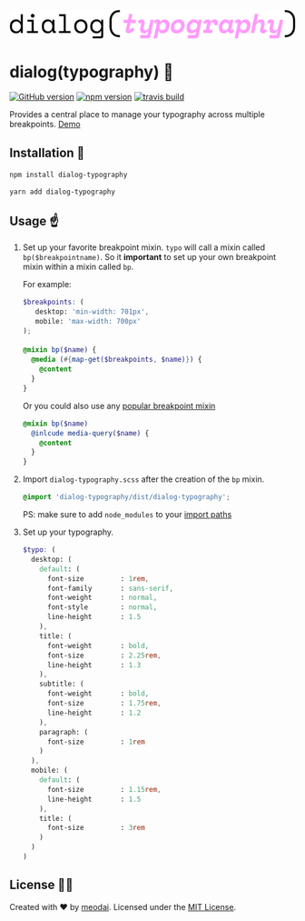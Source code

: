 ![dialog(typography)](media/logo.png)

# dialog(typography) :book:

[![GitHub version](https://badge.fury.io/gh/meodai%2Fdialog-typography.svg)](https://badge.fury.io/gh/meodai%2Fdialog-typography)
[![npm version](https://badge.fury.io/js/dialog-typography.svg)](https://badge.fury.io/js/dialog-typography)
[![travis build](https://api.travis-ci.org/meodai/dialog-typography.svg?branch=master)](https://travis-ci.org/meodai/dialog-typography)

Provides a central place to manage your typography across multiple breakpoints. [Demo](https://www.sassmeister.com/gist/7caa3ca64940a0a47caf09bd0e852eda)

## Installation 💾

```
npm install dialog-typography
```
```
yarn add dialog-typography
```

## Usage ☝️

1. Set up your favorite breakpoint mixin.
   `typo` will call a mixin called `bp($breakpointname)`. So it **important** to
   set up your own breakpoint mixin within a mixin called `bp`.

   For example:

   ```scss
   $breakpoints: (
      desktop: 'min-width: 701px',
      mobile: 'max-width: 700px'
   );

   @mixin bp($name) {
     @media (#{map-get($breakpoints, $name)}) {
       @content
     }
   }
   ```

   Or you could also use any [popular breakpoint mixin](https://github.com/inuitcss/tools.responsive/blob/master/_tools.responsive.scss)

   ```scss
   @mixin bp($name)
     @inlcude media-query($name) {
       @content
     }
   }
   ```

2. Import `dialog-typography.scss` after the creation of the `bp` mixin.

    ```scss
    @import 'dialog-typography/dist/dialog-typography';
    ```
    PS: make sure to add `node_modules` to your [import paths](https://github.com/sass/node-sass#includepaths)

3. Set up your typography.
    ```scss
    $typo: (
      desktop: (
        default: (
          font-size         : 1rem,
          font-family       : sans-serif,
          font-weight       : normal,
          font-style        : normal,
          line-height       : 1.5
        ),
        title: (
          font-weight       : bold,
          font-size         : 2.25rem,
          line-height       : 1.3
        ),
        subtitle: (
          font-weight       : bold,
          font-size         : 1.75rem,
          line-height       : 1.2
        ),
        paragraph: (
          font-size         : 1rem
        )
      ),
      mobile: (
        default: (
          font-size         : 1.15rem,
          line-height       : 1.5
        ),
        title: (
          font-size         : 3rem
        )
      )
    )
    ```

## License 👮🏼

Created with ♥ by [meodai](//github.com/meodai). Licensed under the [MIT License](LICENSE).
